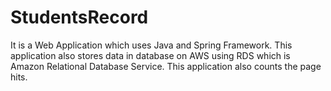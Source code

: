 # StudentsRecord
It is a Web Application which uses Java and Spring Framework. This application also stores data in database on AWS using RDS which is Amazon Relational Database Service.
This application also counts the page hits.
